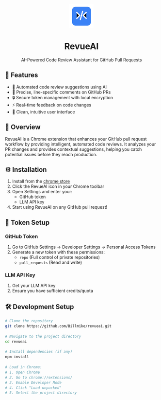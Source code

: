 <div align="center">
  <img src="icons/icon-128.png" alt="RevueAI Logo" width="80"/>
  <h1>RevueAI</h1>
  <p>AI-Powered Code Review Assistant for GitHub Pull Requests</p>
</div>

## 🚀 Features

- 🤖 Automated code review suggestions using AI
- 🎯 Precise, line-specific comments on GitHub PRs
- 🔒 Secure token management with local encryption
- ⚡ Real-time feedback on code changes
- 🎨 Clean, intuitive user interface

## 📖 Overview

RevueAI is a Chrome extension that enhances your GitHub pull request workflow by providing intelligent, automated code reviews. It analyzes your PR changes and provides contextual suggestions, helping you catch potential issues before they reach production.

## ⚙️ Installation

1. Install from the [chrome store](https://chromewebstore.google.com/detail/eopnhkmpfhenpnmlnfibhceafplgfifj?utm_source=item-share-cp)
2. Click the RevueAI icon in your Chrome toolbar
3. Open Settings and enter your:
   - GitHub token
   - LLM API key
4. Start using RevueAI on any GitHub pull request!

## 🔑 Token Setup

### GitHub Token
1. Go to GitHub Settings → Developer Settings → Personal Access Tokens
2. Generate a new token with these permissions:
   - `repo` (Full control of private repositories)
   - `pull_requests` (Read and write)

### LLM API Key
1. Get your LLM API key
2. Ensure you have sufficient credits/quota

## 🛠️ Development Setup

```bash
# Clone the repository
git clone https://github.com/Billmike/revueai.git

# Navigate to the project directory
cd revueai

# Install dependencies (if any)
npm install

# Load in Chrome:
# 1. Open Chrome
# 2. Go to chrome://extensions/
# 3. Enable Developer Mode
# 4. Click "Load unpacked"
# 5. Select the project directory
